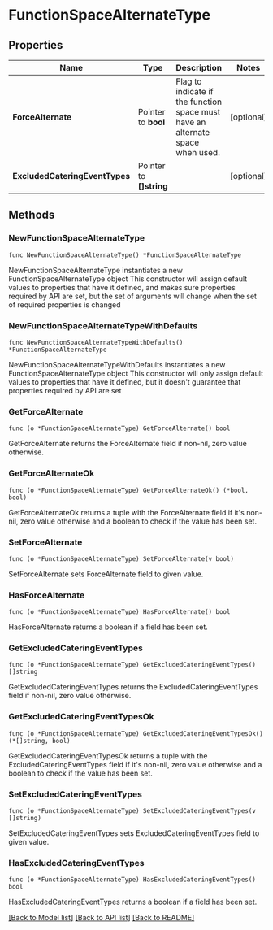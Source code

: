# FunctionSpaceAlternateType

## Properties

Name | Type | Description | Notes
------------ | ------------- | ------------- | -------------
**ForceAlternate** | Pointer to **bool** | Flag to indicate if the function space must have an alternate space when used. | [optional] 
**ExcludedCateringEventTypes** | Pointer to **[]string** |  | [optional] 

## Methods

### NewFunctionSpaceAlternateType

`func NewFunctionSpaceAlternateType() *FunctionSpaceAlternateType`

NewFunctionSpaceAlternateType instantiates a new FunctionSpaceAlternateType object
This constructor will assign default values to properties that have it defined,
and makes sure properties required by API are set, but the set of arguments
will change when the set of required properties is changed

### NewFunctionSpaceAlternateTypeWithDefaults

`func NewFunctionSpaceAlternateTypeWithDefaults() *FunctionSpaceAlternateType`

NewFunctionSpaceAlternateTypeWithDefaults instantiates a new FunctionSpaceAlternateType object
This constructor will only assign default values to properties that have it defined,
but it doesn't guarantee that properties required by API are set

### GetForceAlternate

`func (o *FunctionSpaceAlternateType) GetForceAlternate() bool`

GetForceAlternate returns the ForceAlternate field if non-nil, zero value otherwise.

### GetForceAlternateOk

`func (o *FunctionSpaceAlternateType) GetForceAlternateOk() (*bool, bool)`

GetForceAlternateOk returns a tuple with the ForceAlternate field if it's non-nil, zero value otherwise
and a boolean to check if the value has been set.

### SetForceAlternate

`func (o *FunctionSpaceAlternateType) SetForceAlternate(v bool)`

SetForceAlternate sets ForceAlternate field to given value.

### HasForceAlternate

`func (o *FunctionSpaceAlternateType) HasForceAlternate() bool`

HasForceAlternate returns a boolean if a field has been set.

### GetExcludedCateringEventTypes

`func (o *FunctionSpaceAlternateType) GetExcludedCateringEventTypes() []string`

GetExcludedCateringEventTypes returns the ExcludedCateringEventTypes field if non-nil, zero value otherwise.

### GetExcludedCateringEventTypesOk

`func (o *FunctionSpaceAlternateType) GetExcludedCateringEventTypesOk() (*[]string, bool)`

GetExcludedCateringEventTypesOk returns a tuple with the ExcludedCateringEventTypes field if it's non-nil, zero value otherwise
and a boolean to check if the value has been set.

### SetExcludedCateringEventTypes

`func (o *FunctionSpaceAlternateType) SetExcludedCateringEventTypes(v []string)`

SetExcludedCateringEventTypes sets ExcludedCateringEventTypes field to given value.

### HasExcludedCateringEventTypes

`func (o *FunctionSpaceAlternateType) HasExcludedCateringEventTypes() bool`

HasExcludedCateringEventTypes returns a boolean if a field has been set.


[[Back to Model list]](../README.md#documentation-for-models) [[Back to API list]](../README.md#documentation-for-api-endpoints) [[Back to README]](../README.md)


